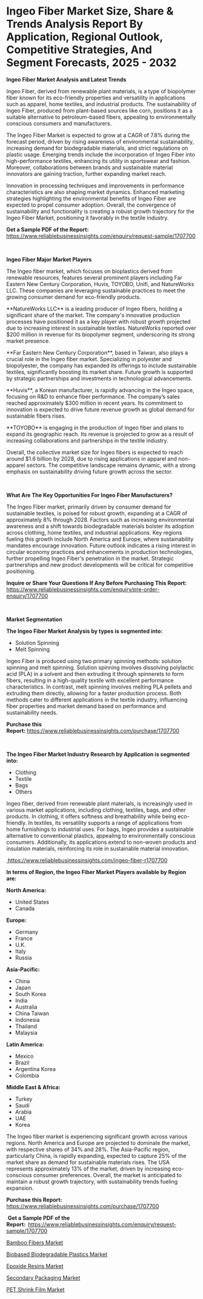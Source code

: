 <p><h1>Ingeo Fiber Market Size, Share & Trends Analysis Report By Application, Regional Outlook, Competitive Strategies, And Segment Forecasts, 2025 - 2032</h1></p><p><strong>Ingeo Fiber Market Analysis and Latest Trends</strong></p>
<p><p>Ingeo Fiber, derived from renewable plant materials, is a type of biopolymer fiber known for its eco-friendly properties and versatility in applications such as apparel, home textiles, and industrial products. The sustainability of Ingeo Fiber, produced from plant-based sources like corn, positions it as a suitable alternative to petroleum-based fibers, appealing to environmentally conscious consumers and manufacturers.</p><p>The Ingeo Fiber Market is expected to grow at a CAGR of 7.8% during the forecast period, driven by rising awareness of environmental sustainability, increasing demand for biodegradable materials, and strict regulations on plastic usage. Emerging trends include the incorporation of Ingeo Fiber into high-performance textiles, enhancing its utility in sportswear and fashion. Moreover, collaborations between brands and sustainable material innovators are gaining traction, further expanding market reach. </p><p>Innovation in processing techniques and improvements in performance characteristics are also shaping market dynamics. Enhanced marketing strategies highlighting the environmental benefits of Ingeo Fiber are expected to propel consumer adoption. Overall, the convergence of sustainability and functionality is creating a robust growth trajectory for the Ingeo Fiber Market, positioning it favorably in the textile industry.</p></p>
<p><strong>Get a Sample PDF of the Report:&nbsp;</strong> <a href="https://www.reliablebusinessinsights.com/enquiry/request-sample/1707700?utm_campaign=117&utm_medium=2&utm_source=Github&utm_content=ia&utm_term=01042025&utm_id=ingeo-fiber">https://www.reliablebusinessinsights.com/enquiry/request-sample/1707700</a></p>
<p>&nbsp;</p>
<p><strong>Ingeo Fiber Major Market Players</strong></p>
<p><p>The Ingeo fiber market, which focuses on bioplastics derived from renewable resources, features several prominent players including Far Eastern New Century Corporation, Huvis, TOYOBO, Unifi, and NatureWorks LLC. These companies are leveraging sustainable practices to meet the growing consumer demand for eco-friendly products.</p><p>**NatureWorks LLC** is a leading producer of Ingeo fibers, holding a significant share of the market. The company's innovative production processes have positioned it as a key player with robust growth projected due to increasing interest in sustainable textiles. NatureWorks reported over $200 million in revenue for its biopolymer segment, underscoring its strong market presence.</p><p>**Far Eastern New Century Corporation**, based in Taiwan, also plays a crucial role in the Ingeo fiber market. Specializing in polyester and biopolyester, the company has expanded its offerings to include sustainable textiles, significantly boosting its market share. Future growth is supported by strategic partnerships and investments in technological advancements.</p><p>**Huvis**, a Korean manufacturer, is rapidly advancing in the Ingeo space, focusing on R&D to enhance fiber performance. The company’s sales reached approximately $300 million in recent years. Its commitment to innovation is expected to drive future revenue growth as global demand for sustainable fibers rises.</p><p>**TOYOBO** is engaging in the production of Ingeo fiber and plans to expand its geographic reach. Its revenue is projected to grow as a result of increasing collaborations and partnerships in the textile industry.</p><p>Overall, the collective market size for Ingeo fibers is expected to reach around $1.6 billion by 2028, due to rising applications in apparel and non-apparel sectors. The competitive landscape remains dynamic, with a strong emphasis on sustainability driving future growth across the sector.</p></p>
<p>&nbsp;</p>
<p><strong>What Are The Key Opportunities For Ingeo Fiber Manufacturers?</strong></p>
<p><p>The Ingeo Fiber market, primarily driven by consumer demand for sustainable textiles, is poised for robust growth, expanding at a CAGR of approximately 8% through 2028. Factors such as increasing environmental awareness and a shift towards biodegradable materials bolster its adoption across clothing, home textiles, and industrial applications. Key regions fueling this growth include North America and Europe, where sustainability mandates encourage innovation. Future outlook indicates a rising interest in circular economy practices and enhancements in production technologies, further propelling Ingeo Fiber's penetration in the market. Strategic partnerships and new product developments will be critical for competitive positioning.</p></p>
<p><strong>Inquire or Share Your Questions If Any Before Purchasing This Report:</strong> <a href="https://www.reliablebusinessinsights.com/enquiry/pre-order-enquiry/1707700?utm_campaign=117&utm_medium=2&utm_source=Github&utm_content=ia&utm_term=01042025&utm_id=ingeo-fiber">https://www.reliablebusinessinsights.com/enquiry/pre-order-enquiry/1707700</a></p>
<p>&nbsp;</p>
<p><strong>Market Segmentation</strong></p>
<p><strong>The Ingeo Fiber Market Analysis by types is segmented into:</strong></p>
<p><ul><li>Solution Spinning</li><li>Melt Spinning</li></ul></p>
<p><p>Ingeo Fiber is produced using two primary spinning methods: solution spinning and melt spinning. Solution spinning involves dissolving polylactic acid (PLA) in a solvent and then extruding it through spinnerets to form fibers, resulting in a high-quality textile with excellent performance characteristics. In contrast, melt spinning involves melting PLA pellets and extruding them directly, allowing for a faster production process. Both methods cater to different applications in the textile industry, influencing fiber properties and market demand based on performance and sustainability needs.</p></p>
<p><strong>Purchase this Report:&nbsp;</strong><a href="https://www.reliablebusinessinsights.com/purchase/1707700?utm_campaign=117&utm_medium=2&utm_source=Github&utm_content=ia&utm_term=01042025&utm_id=ingeo-fiber">https://www.reliablebusinessinsights.com/purchase/1707700</a></p>
<p>&nbsp;</p>
<p><strong>The Ingeo Fiber Market Industry Research by Application is segmented into:</strong></p>
<p><ul><li>Clothing</li><li>Textile</li><li>Bags</li><li>Others</li></ul></p>
<p><p>Ingeo fiber, derived from renewable plant materials, is increasingly used in various market applications, including clothing, textiles, bags, and other products. In clothing, it offers softness and breathability while being eco-friendly. In textiles, its versatility supports a range of applications from home furnishings to industrial uses. For bags, Ingeo provides a sustainable alternative to conventional plastics, appealing to environmentally conscious consumers. Additionally, its applications extend to non-woven products and insulation materials, reinforcing its role in sustainable material innovation.</p></p>
<p><a href="https://www.reliablebusinessinsights.com/ingeo-fiber-r1707700?utm_campaign=117&utm_medium=2&utm_source=Github&utm_content=ia&utm_term=01042025&utm_id=ingeo-fiber">&nbsp;https://www.reliablebusinessinsights.com/ingeo-fiber-r1707700</a></p>
<p><strong>In terms of Region, the Ingeo Fiber Market Players available by Region are:</strong></p>
<p>
    <p> <strong> North America: </strong>
        <ul>
            <li>United States</li>
            <li>Canada</li>
        </ul>
        </p> 
    <p> <strong> Europe: </strong>
        <ul>
            <li>Germany</li>
            <li>France</li>
            <li>U.K.</li>
            <li>Italy</li>
            <li>Russia</li>
        </ul>
        </p> 
    <p> <strong> Asia-Pacific: </strong>
        <ul>
            <li>China</li>
            <li>Japan</li>
            <li>South Korea</li>
            <li>India</li>
            <li>Australia</li>
            <li>China Taiwan</li>
            <li>Indonesia</li>
            <li>Thailand</li>
            <li>Malaysia</li>
        </ul>
        </p> 
    <p> <strong> Latin America: </strong>
        <ul>
            <li>Mexico</li>
            <li>Brazil</li>
            <li>Argentina Korea</li>
            <li>Colombia</li>
        </ul>
        </p> 
    <p> <strong> Middle East & Africa: </strong>
        <ul>
            <li>Turkey</li>
            <li>Saudi</li>
            <li>Arabia</li>
            <li>UAE</li>
            <li>Korea</li>
        </ul>
    </p>
    </p>
<p><p>The Ingeo fiber market is experiencing significant growth across various regions. North America and Europe are projected to dominate the market, with respective shares of 34% and 28%. The Asia-Pacific region, particularly China, is rapidly expanding, expected to capture 25% of the market share as demand for sustainable materials rises. The USA represents approximately 13% of the market, driven by increasing eco-conscious consumer preferences. Overall, the market is anticipated to maintain a robust growth trajectory, with sustainability trends fueling expansion.</p></p>
<p><strong>Purchase this Report: </strong><a href="https://www.reliablebusinessinsights.com/purchase/1707700?utm_campaign=117&utm_medium=2&utm_source=Github&utm_content=ia&utm_term=01042025&utm_id=ingeo-fiber">https://www.reliablebusinessinsights.com/purchase/1707700</a></p>
<p>&nbsp;<strong>Get a Sample PDF of the Report:&nbsp;&nbsp;</strong><a href="https://www.reliablebusinessinsights.com/enquiry/request-sample/1707700?utm_campaign=117&utm_medium=2&utm_source=Github&utm_content=ia&utm_term=01042025&utm_id=ingeo-fiber">https://www.reliablebusinessinsights.com/enquiry/request-sample/1707700</a></p>
<p><strong></strong></p>
<p><p><a href="https://github.com/rodinayygacklezi/Market-Research-Report-List-1/blob/main/bamboo-fibers-market.md?utm_campaign=117&utm_medium=2&utm_source=Github&utm_content=ia&utm_term=01042025&utm_id=ingeo-fiber">Bamboo Fibers Market</a></p><p><a href="https://github.com/osbornrdaflalo/Market-Research-Report-List-1/blob/main/biobased-biodegradable-plastics-market.md?utm_campaign=117&utm_medium=2&utm_source=Github&utm_content=ia&utm_term=01042025&utm_id=ingeo-fiber">Biobased Biodegradable Plastics Market</a></p><p><a href="https://github.com/hammelximalschid/Market-Research-Report-List-1/blob/main/epoxide-resins-market.md?utm_campaign=117&utm_medium=2&utm_source=Github&utm_content=ia&utm_term=01042025&utm_id=ingeo-fiber">Epoxide Resins Market</a></p><p><a href="https://github.com/OlenFleming68/Market-Research-Report-List-1/blob/main/secondary-packaging-market.md?utm_campaign=117&utm_medium=2&utm_source=Github&utm_content=ia&utm_term=01042025&utm_id=ingeo-fiber">Secondary Packaging Market</a></p><p><a href="https://github.com/lindaopodray/Market-Research-Report-List-1/blob/main/pet-shrink-film-market.md?utm_campaign=117&utm_medium=2&utm_source=Github&utm_content=ia&utm_term=01042025&utm_id=ingeo-fiber">PET Shrink Film Market</a></p></p>